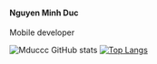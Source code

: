 #### Nguyen Minh Duc
Mobile developer

![Mduccc GitHub stats](https://github-readme-stats.vercel.app/api?username=mduccc&count_private=true&show_icons=true&hide_border=true&theme=dark&include_all_commits=true) [![Top Langs](https://github-readme-stats.vercel.app/api/top-langs/?username=mduccc&hide=html,css&show_icons=true&hide_border=true&theme=dark)](https://github.com/anuraghazra/github-readme-stats)

